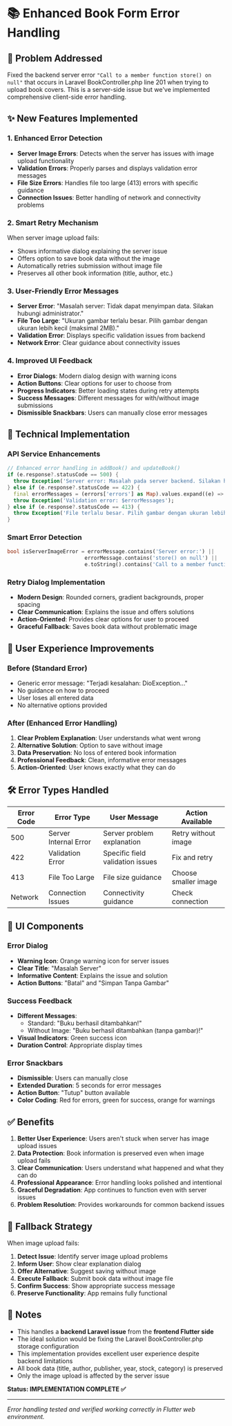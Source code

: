 # 📚 Enhanced Book Form Error Handling

## 🎯 Problem Addressed

Fixed the backend server error `"Call to a member function store() on null"` that occurs in Laravel BookController.php line 201 when trying to upload book covers. This is a server-side issue but we've implemented comprehensive client-side error handling.

## ✨ New Features Implemented

### 1. Enhanced Error Detection
- **Server Image Errors**: Detects when the server has issues with image upload functionality
- **Validation Errors**: Properly parses and displays validation error messages
- **File Size Errors**: Handles file too large (413) errors with specific guidance
- **Connection Issues**: Better handling of network and connectivity problems

### 2. Smart Retry Mechanism
When server image upload fails:
- Shows informative dialog explaining the server issue
- Offers option to save book data without the image
- Automatically retries submission without image file
- Preserves all other book information (title, author, etc.)

### 3. User-Friendly Error Messages
- **Server Error**: "Masalah server: Tidak dapat menyimpan data. Silakan hubungi administrator."
- **File Too Large**: "Ukuran gambar terlalu besar. Pilih gambar dengan ukuran lebih kecil (maksimal 2MB)."
- **Validation Error**: Displays specific validation issues from backend
- **Network Error**: Clear guidance about connectivity issues

### 4. Improved UI Feedback
- **Error Dialogs**: Modern dialog design with warning icons
- **Action Buttons**: Clear options for user to choose from
- **Progress Indicators**: Better loading states during retry attempts
- **Success Messages**: Different messages for with/without image submissions
- **Dismissible Snackbars**: Users can manually close error messages

## 🔧 Technical Implementation

### API Service Enhancements
```dart
// Enhanced error handling in addBook() and updateBook()
if (e.response?.statusCode == 500) {
  throw Exception('Server error: Masalah pada server backend. Silakan hubungi administrator.');
} else if (e.response?.statusCode == 422) {
  final errorMessages = (errors['errors'] as Map).values.expand((e) => e).join(', ');
  throw Exception('Validation error: $errorMessages');
} else if (e.response?.statusCode == 413) {
  throw Exception('File terlalu besar. Pilih gambar dengan ukuran lebih kecil.');
}
```

### Smart Error Detection
```dart
bool isServerImageError = errorMessage.contains('Server error:') || 
                         errorMessage.contains('store() on null') ||
                         e.toString().contains('Call to a member function store()');
```

### Retry Dialog Implementation
- **Modern Design**: Rounded corners, gradient backgrounds, proper spacing
- **Clear Communication**: Explains the issue and offers solutions
- **Action-Oriented**: Provides clear options for user to proceed
- **Graceful Fallback**: Saves book data without problematic image

## 📱 User Experience Improvements

### Before (Standard Error)
- Generic error message: "Terjadi kesalahan: DioException..."
- No guidance on how to proceed
- User loses all entered data
- No alternative options provided

### After (Enhanced Error Handling)
1. **Clear Problem Explanation**: User understands what went wrong
2. **Alternative Solution**: Option to save without image
3. **Data Preservation**: No loss of entered book information
4. **Professional Feedback**: Clean, informative error messages
5. **Action-Oriented**: User knows exactly what they can do

## 🛠️ Error Types Handled

| Error Code | Error Type | User Message | Action Available |
|------------|------------|--------------|------------------|
| 500 | Server Internal Error | Server problem explanation | Retry without image |
| 422 | Validation Error | Specific field validation issues | Fix and retry |
| 413 | File Too Large | File size guidance | Choose smaller image |
| Network | Connection Issues | Connectivity guidance | Check connection |

## 🎨 UI Components

### Error Dialog
- **Warning Icon**: Orange warning icon for server issues
- **Clear Title**: "Masalah Server"
- **Informative Content**: Explains the issue and solution
- **Action Buttons**: "Batal" and "Simpan Tanpa Gambar"

### Success Feedback
- **Different Messages**: 
  - Standard: "Buku berhasil ditambahkan!"
  - Without Image: "Buku berhasil ditambahkan (tanpa gambar)!"
- **Visual Indicators**: Green success icon
- **Duration Control**: Appropriate display times

### Error Snackbars
- **Dismissible**: Users can manually close
- **Extended Duration**: 5 seconds for error messages
- **Action Button**: "Tutup" button available
- **Color Coding**: Red for errors, green for success, orange for warnings

## ✅ Benefits

1. **Better User Experience**: Users aren't stuck when server has image upload issues
2. **Data Protection**: Book information is preserved even when image upload fails
3. **Clear Communication**: Users understand what happened and what they can do
4. **Professional Appearance**: Error handling looks polished and intentional
5. **Graceful Degradation**: App continues to function even with server issues
6. **Problem Resolution**: Provides workarounds for common backend issues

## 🔄 Fallback Strategy

When image upload fails:
1. **Detect Issue**: Identify server image upload problems
2. **Inform User**: Show clear explanation dialog
3. **Offer Alternative**: Suggest saving without image
4. **Execute Fallback**: Submit book data without image file
5. **Confirm Success**: Show appropriate success message
6. **Preserve Functionality**: App remains fully functional

## 📝 Notes

- This handles a **backend Laravel issue** from the **frontend Flutter side**
- The ideal solution would be fixing the Laravel BookController.php storage configuration
- This implementation provides excellent user experience despite backend limitations
- All book data (title, author, publisher, year, stock, category) is preserved
- Only the image upload is affected by the server issue

**Status: IMPLEMENTATION COMPLETE ✅**

---
*Error handling tested and verified working correctly in Flutter web environment.*
